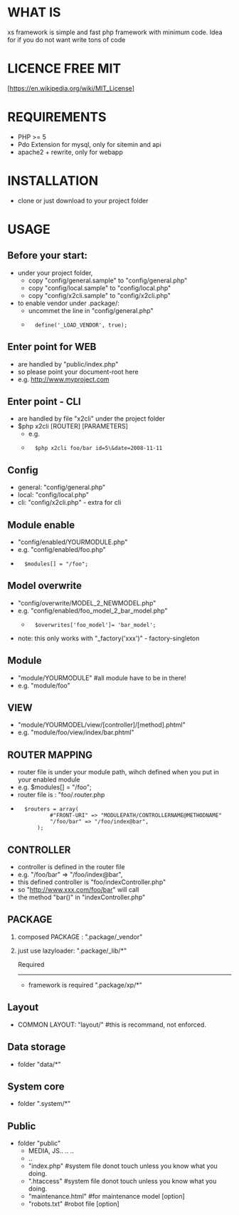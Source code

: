 WHAT IS
=======
xs framework is simple and fast php framework with minimum code. Idea for if you do not want write tons of code


LICENCE FREE MIT 
=======================
[https://en.wikipedia.org/wiki/MIT_License]


REQUIREMENTS
============

* PHP >= 5
* Pdo Extension for mysql, only for sitemin and api
* apache2 + rewrite, only for webapp

INSTALLATION
============ 
* clone or just download to your project folder

USAGE
=====

Before your start:
--
* under your project folder,
	- copy "config/general.sample" to "config/general.php"
	- copy "config/local.sample" to "config/local.php"
	- copy "config/x2cli.sample" to "config/x2cli.php"
* to enable vendor under .package/:
	- uncommet the line in "config/general.php"
	-       define('_LOAD_VENDOR', true);

Enter point for WEB 
--
* are handled by "public/index.php"
* so please point your document-root here
*	e.g. http://www.myproject.com


Enter point - CLI
--
* are handled by file "x2cli" under the project folder
*   $php x2cli [ROUTER] [PARAMETERS]
	- e.g. 
	-       $php x2cli foo/bar id=5\&date=2008-11-11

Config
--
* general: "config/general.php" 
* local:   "config/local.php"
* cli:      "config/x2cli.php" - extra for cli

Module enable
--
* "config/enabled/YOURMODULE.php"
* e.g. "config/enabled/foo.php" 
*       $modules[] = "/foo";
		

Model overwrite
---------------
* "config/overwrite/MODEL_2_NEWMODEL.php"
* e.g. "config/enabled/foo_model_2_bar_model.php" 
   -       $overwrites['foo_model']= 'bar_model';
* note: this only works with "_factory('xxx')" - factory-singleton   	


Module
------
* "module/YOURMODULE"	#all module have to be in there!
* e.g. "module/foo"

VIEW
----
- "module/YOURMODEL/view/[controller]/[method].phtml"
- e.g. "module/foo/view/index/bar.phtml"

ROUTER MAPPING
--------------
* router file is under your module path, wihch defined when you put in your enabled module
* e.g. $modules[] = "/foo";
*	router file is : "foo/.router.php
*       $routers = array(
				#"FRONT-URI" => "MODULEPATH/CONTROLLERNAME@METHODNAME"
				"/foo/bar" => "/foo/index@bar",
			);

CONTROLLER
----------
*	controller is defined in the router file
*	e.g. "/foo/bar" => "/foo/index@bar",
*	this defined controller is "foo/indexController.php"	
*	so "http://www.xxx.com/foo/bar" will call
*	the method "bar()" in "indexController.php"

PACKAGE
-- 
1. composed PACKAGE : ".package/_vendor"
2. just use lazyloader: ".package/_lib/*"

    Required
    ________
    * framework is required  ".package/xp/*"

Layout
------
* COMMON LAYOUT: "layout/" #this is recommand, not enforced. 

Data storage
--
* folder "data/*"

System core
--
* folder ".system/*"

Public
--
* folder  "public" 
	*	MEDIA, JS.. .. ..
	*	..
	*	"index.php"	#system file donot touch unless you know what you doing.
	*	".htaccess"	#system file donot touch unless you know what you doing.	
	*	"maintenance.html"	#for maintenance model [option]
	*	"robots.txt"	#robot file [option]

